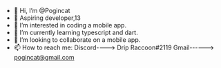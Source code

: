 - 👋 Hi, I’m @Pogincat
- 📜 Aspiring developer,13 
- 👀 I’m interested in coding a mobile app.
- 🌱 I’m currently learning typescript and dart.
- 💞️ I’m looking to collaborate on a mobile app.
- 📫 How to reach me: Discord----> Drip Raccoon#2119 Gmail------> pogincat@gmail.com

<!---
Pogincat/Pogincat is a ✨ special ✨ repository because its `README.md` (this file) appears on your GitHub profile.
You can click the Preview link to take a look 
